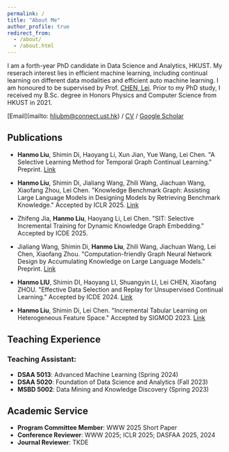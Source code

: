 ```yaml
---
permalink: /
title: "About Me"
author_profile: true
redirect_from: 
  - /about/
  - /about.html
---
```


I am a forth-year PhD candidate in Data Science and Analytics, HKUST. My reserach interest lies in efficient machine learning, including continual learning on different data modalities and efficient auto machine learning. I am honoured to be supervised by Prof. [CHEN, Lei](https://cse.hkust.edu.hk/~leichen/). Prior to my PhD study, I received my B.Sc. degree in Honors Physics and Computer Science from HKUST in 2021.

[Email](mailto: hliubm@connect.ust.hk) / [CV](https://liuhanmo321.github.io/files/Hanmo_Liu_CV.pdf) / [Google Scholar](https://scholar.google.com/citations?user=7cL-8BkAAAAJ)

## Publications

- **Hanmo Liu**, Shimin Di, Haoyang Li, Xun Jian, Yue Wang, Lei Chen. "A Selective Learning Method for Temporal Graph Continual Learning." Preprint. [Link](https://arxiv.org/abs/2503.01580)

- **Hanmo Liu**, Shimin Di, Jialiang Wang, Zhili Wang, Jiachuan Wang, Xiaofang Zhou, Lei Chen. "Knowledge Benchmark Graph: Assisting Large Language Models in Designing Models by Retrieving Benchmark Knowledge." Accepted by ICLR 2025. [Link](https://openreview.net/forum?id=49fIu0yDJ4&referrer=%5BAuthor%20Console%5D(%2Fgroup%3Fid%3DICLR.cc%2F2025%2FConference%2FAuthors%23your-submissions))

- Zhifeng Jia, **Hanmo Liu**, Haoyang Li, Lei Chen. "SIT: Selective Incremental Training for Dynamic Knowledge Graph Embedding." Accepted by ICDE 2025.

- Jialiang Wang, Shimin Di, **Hanmo Liu**, Zhili Wang, Jiachuan Wang, Lei Chen, Xiaofang Zhou. "Computation-friendly Graph Neural Network Design by Accumulating Knowledge on Large Language Models." Preprint. [Link](https://arxiv.org/abs/2408.06717) 

- **Hanmo LIU**, Shimin DI, Haoyang LI, Shuangyin LI, Lei CHEN, Xiaofang ZHOU. "Effective Data Selection and Replay for Unsupervised Continual Learning." Accepted by ICDE 2024. [Link](https://ieeexplore.ieee.org/abstract/document/10598102) 

- **Hanmo Liu**, Shimin Di, Lei Chen. "Incremental Tabular Learning on Heterogeneous Feature Space." Accepted by SIGMOD 2023. [Link](https://dl.acm.org/doi/10.1145/3588698)

## Teaching Experience

### Teaching Assistant: 

- **DSAA 5013**: Advanced Machine Learning (Spring 2024)
- **DSAA 5020**: Foundation of Data Science and Analytics (Fall 2023)
- **MSBD 5002**: Data Mining and Knowledge Discovery (Spring 2023)

## Academic Service

- **Program Committee Member**: WWW 2025 Short Paper
- **Conference Reviewer**: WWW 2025; ICLR 2025; DASFAA 2025, 2024
- **Journal Reviewer**: TKDE